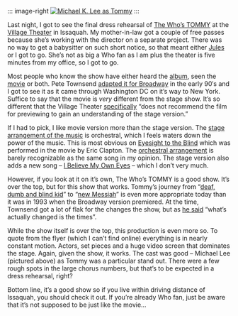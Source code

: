 ::: image-right
[![Michael K. Lee as
Tommy](http://image.devhawk.net/blog-content/20070509-1408-that-deaf-dumb-and-blind-kid-sure-plays-a-mean-pinball/TOMMY_pre-press_3.jpg)](http://www.villagetheatre.org/mainstage_tommy07.shtml)
:::

Last night, I got to see the final dress rehearsal of [The Who’s
TOMMY](http://www.villagetheatre.org/mainstage_tommy07.shtml) at the
[Village Theater](http://www.villagetheatre.org) in Issaquah. My
mother-in-law got a couple of free passes because she’s working with the
director on a separate project. There was no way to get a babysitter on
such short notice, so that meant either
[Jules](http://techiewife.spaces.msn.com/) or I got to go. She’s not as
big a Who fan as I am plus the theater is five minutes from my office,
so I got to go.

Most people who know the show have either heard the
[album](http://www.rhapsody.com/thewho/tommy), seen the
[movie](http://www.imdb.com/title/tt0073812/) or both. Pete Townsend
[adapted it for
Broadway](http://en.wikipedia.org/wiki/Tommy_%28rock_opera%29#1993_stage_version)
in the early 90′s and I got to see it as it came through Washington DC
on it’s way to New York. Suffice to say that the movie is *very*
different from the stage show. It’s so different that the Village
Theater
[specifically](http://www.villagetheatre.org/Downloads/mainstage/prod-guides/tommy-pg.doc)
“does not recommend the film for previewing to gain an understanding of
the stage version.”

If I had to pick, I like movie version more than the stage version. The
[stage arrangement of the
music](http://www.rhapsody.com/petetownshend/thewhostommy) is
orchestral, which I feels waters down the power of the music. This is
most obvious on [Eyesight to the
Blind](http://play.rhapsody.com/thewho/tommy/eyesighttotheblindthehawker)
which was performed in the movie by Eric Clapton. The [orchestral
arrangement](http://play.rhapsody.com/petetownshend/thewhostommy/eyesighttotheblindreprise)
is barely recognizable as the same song in my opinion. The stage version
also adds a new song – [I Believe My Own
Eyes](http://play.rhapsody.com/petetownshend/thewhostommy/ibelievemyowneyes)
– which I don’t very much.

However, if you look at it on it’s own, The Who’s TOMMY is a good show.
It’s over the top, but for this show that works. Tommy’s journey from
“[deaf, dumb and blind
kid](http://www.thewho.net/discography/songs/PinballWizard.html)” to
“[new
Messiah](http://www.thewho.net/discography/songs/SallySimpson.html)” is
even more appropriate today than it was in 1993 when the Broadway
version premiered. At the time, Townsend got a lot of flak for the
changes the show, but as [he
said](http://www.thewho.net/articles/townshen/pt_96.htm) “what’s
actually changed is the times”.

While the show itself is over the top, this production is even more so.
To quote from the flyer (which I can’t find online) everything is in
nearly constant motion. Actors, set pieces and a huge video screen that
dominates the stage. Again, given the show, it works. The cast was good
– Michael Lee (pictured above) as Tommy was a particular stand out.
There were a few rough spots in the large chorus numbers, but that’s to
be expected in a dress rehearsal, right?

Bottom line, it’s a good show so if you live within driving distance of
Issaquah, you should check it out. If you’re already Who fan, just be
aware that it’s not supposed to be just like the movie…
